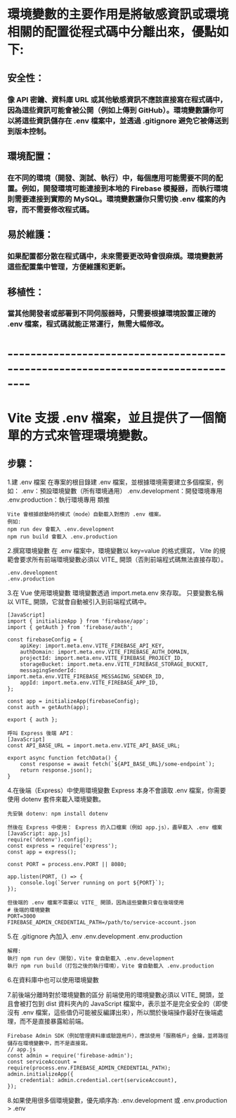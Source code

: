 # 環境變數的主要作用是將敏感資訊或環境相關的配置從程式碼中分離出來，優點如下:

## 安全性：
  ### 像 API 密鑰、資料庫 URL 或其他敏感資訊不應該直接寫在程式碼中，因為這些資訊可能會被公開（例如上傳到 GitHub）。環境變數讓你可以將這些資訊儲存在 .env 檔案中，並透過 .gitignore 避免它被傳送到到版本控制。
## 環境配置：
  ### 在不同的環境（開發、測試、執行）中，每個應用可能需要不同的配置。例如，開發環境可能連接到本地的 Firebase 模擬器，而執行環境則需要連接到實際的 MySQL。環境變數讓你只需切換 .env 檔案的內容，而不需要修改程式碼。
## 易於維護：
  ### 如果配置都分散在程式碼中，未來需要更改時會很麻煩。環境變數將這些配置集中管理，方便維護和更新。
## 移植性：
  ### 當其他開發者或部署到不同伺服器時，只需要根據環境設置正確的 .env 檔案，程式碼就能正常運行，無需大幅修改。
# --------------------------------------------------------------------------------

# Vite 支援 .env 檔案，並且提供了一個簡單的方式來管理環境變數。

## 步驟：
  1.建 .env 檔案
    在專案的根目錄建 .env 檔案，並根據環境需要建立多個檔案，例如：
    .env：預設環境變數（所有環境通用）
    .env.development：開發環境專用
    .env.production：執行環境專用
    類推

    Vite 會根據啟動時的模式（mode）自動載入對應的 .env 檔案。
    例如:
    npm run dev 會載入 .env.development
    npm run build 會載入 .env.production

  2.撰寫環境變數
    在 .env 檔案中，環境變數以 key=value 的格式撰寫，
    Vite 的規範會要求所有前端環境變數必須以 VITE_ 開頭（否則前端程式碼無法直接存取）。

    .env.development
    .env.production

  3.在 Vue 使用環境變數
    環境變數透過 import.meta.env 來存取。
    只要變數名稱以 VITE_ 開頭，它就會自動被引入到前端程式碼中。

    [JavaScript]
    import { initializeApp } from 'firebase/app';
    import { getAuth } from 'firebase/auth';

    const firebaseConfig = {
        apiKey: import.meta.env.VITE_FIREBASE_API_KEY,
        authDomain: import.meta.env.VITE_FIREBASE_AUTH_DOMAIN,
        projectId: import.meta.env.VITE_FIREBASE_PROJECT_ID,
        storageBucket: import.meta.env.VITE_FIREBASE_STORAGE_BUCKET,
        messagingSenderId: import.meta.env.VITE_FIREBASE_MESSAGING_SENDER_ID,
        appId: import.meta.env.VITE_FIREBASE_APP_ID,
    };

    const app = initializeApp(firebaseConfig);
    const auth = getAuth(app);

    export { auth };

    呼叫 Express 後端 API：
    [JavaScript]
    const API_BASE_URL = import.meta.env.VITE_API_BASE_URL;

    export async function fetchData() {
        const response = await fetch(`${API_BASE_URL}/some-endpoint`);
        return response.json();
    }

  4.在後端（Express）中使用環境變數
    Express 本身不會讀取 .env 檔案，你需要使用 dotenv 套件來載入環境變數。

    先安裝 dotenv: npm install dotenv

    然後在 Express 中使用： Express 的入口檔案（例如 app.js），盡早載入 .env 檔案
    [JavaScript: app.js]
    require('dotenv').config();
    const express = require('express');
    const app = express();

    const PORT = process.env.PORT || 8080;

    app.listen(PORT, () => {
        console.log(`Server running on port ${PORT}`);
    });

    但後端的 .env 檔案不需要以 VITE_ 開頭，因為這些變數只會在後端使用
    # 後端的環境變數
    PORT=3000
    FIREBASE_ADMIN_CREDENTIAL_PATH=/path/to/service-account.json

  5.在 .gitignore 內加入
    .env
    .env.development
    .env.production

    解釋:
    執行 npm run dev（開發），Vite 會自動載入 .env.development
    執行 npm run build（打包之後的執行環境），Vite 會自動載入 .env.production

  6.在資料庫中也可以使用環境變數
    
  7.前後端分離時對於環境變數的區分
    前端使用的環境變數必須以 VITE_ 開頭，並且會被打包到 dist 資料夾內的 JavaScript 檔案中，表示並不是完全安全的（即使沒有 .env 檔案，這些值仍可能被反編譯出來），所以關於後端操作最好在後端處理，而不是直接暴露給前端。

    Firebase Admin SDK（例如管理資料庫或驗證用戶），應該使用「服務帳戶」金鑰，並將路徑儲存在環境變數中，而不是直接寫。
    // app.js
    const admin = require('firebase-admin');
    const serviceAccount = require(process.env.FIREBASE_ADMIN_CREDENTIAL_PATH);
    admin.initializeApp({
        credential: admin.credential.cert(serviceAccount),
    });

  8.如果使用很多個環境變數，優先順序為: .env.development 或 .env.production > .env
    
